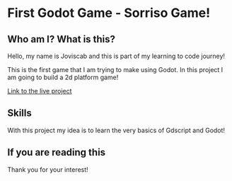# First Godot Game - Sorriso Game!

## Who am I? What is this?

Hello, my name is Joviscab and this is part of my learning to code journey!

This is the first game that I am trying to make using Godot. In this project I am going to build a 2d platform game!

[Link to the live project](https://joviscab.github.io/)

## Skills

With this project my idea is to learn the very basics of Gdscript and Godot!

## If you are reading this

Thank you for your interest!
